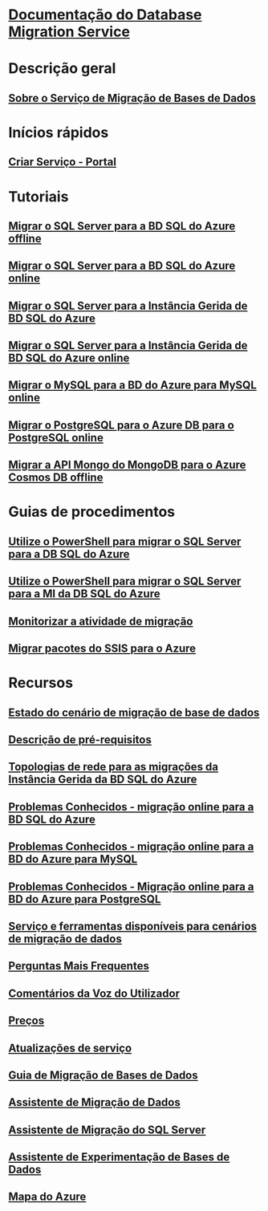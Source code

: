 # [Documentação do Database Migration Service](index.yml)

# Descrição geral
## [Sobre o Serviço de Migração de Bases de Dados](dms-overview.md)

# Inícios rápidos
## [Criar Serviço - Portal](quickstart-create-data-migration-service-portal.md)

# Tutoriais
## [Migrar o SQL Server para a BD SQL do Azure offline](tutorial-sql-server-to-azure-sql.md)
## [Migrar o SQL Server para a BD SQL do Azure online](tutorial-sql-server-azure-sql-online.md)
## [Migrar o SQL Server para a Instância Gerida de BD SQL do Azure](tutorial-sql-server-to-managed-instance.md)
## [Migrar o SQL Server para a Instância Gerida de BD SQL do Azure online](tutorial-sql-server-managed-instance-online.md)
## [Migrar o MySQL para a BD do Azure para MySQL online](tutorial-mysql-azure-mysql-online.md)
## [Migrar o PostgreSQL para o Azure DB para o PostgreSQL online](tutorial-postgresql-azure-postgresql-online.md)
## [Migrar a API Mongo do MongoDB para o Azure Cosmos DB offline](tutorial-mongodb-cosmos-db.md)

# Guias de procedimentos
## [Utilize o PowerShell para migrar o SQL Server para a DB SQL do Azure](howto-sql-server-to-azure-sql-powershell.md)
## [Utilize o PowerShell para migrar o SQL Server para a MI da DB SQL do Azure](howto-sql-server-to-azure-sql-mi-powershell.md)
## [Monitorizar a atividade de migração](how-to-monitor-migration-activity.md)
## [Migrar pacotes do SSIS para o Azure](how-to-migrate-ssis-packages.md)

# Recursos
## [Estado do cenário de migração de base de dados](resource-scenario-status.md)
## [Descrição de pré-requisitos](pre-reqs.md)
## [Topologias de rede para as migrações da Instância Gerida da BD SQL do Azure](resource-network-topologies.md)
## [Problemas Conhecidos - migração online para a BD SQL do Azure](known-issues-azure-sql-online.md)
## [Problemas Conhecidos - migração online para a BD do Azure para MySQL](known-issues-azure-mysql-online.md)
## [Problemas Conhecidos - Migração online para a BD do Azure para PostgreSQL](known-issues-azure-postgresql-online.md)
## [Serviço e ferramentas disponíveis para cenários de migração de dados](dms-tools-matrix.md)
## [Perguntas Mais Frequentes](faq.md)
## [Comentários da Voz do Utilizador](https://feedback.azure.com/forums/906100-azure-database-migration-service)
## [Preços](https://aka.ms/dms-pricing)
## [Atualizações de serviço](https://azure.microsoft.com/updates/?product=database-migration)
## [Guia de Migração de Bases de Dados](https://aka.ms/datamigration)
## [Assistente de Migração de Dados](https://aka.ms/dma)
## [Assistente de Migração do SQL Server](https://aka.ms/ssma)
## [Assistente de Experimentação de Bases de Dados](https://aka.ms/dea-docs)
## [Mapa do Azure](https://azure.microsoft.com/roadmap/)
